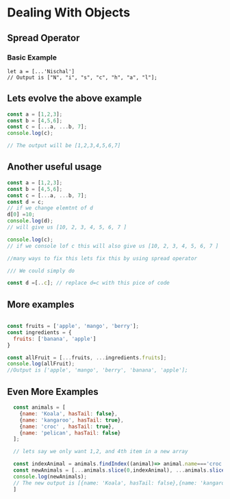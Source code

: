# Dealing With Objects

## Spread Operator

### Basic Example

```javscript
let a = [...'Nischal']
// Output is ["N", "i", "s", "c", "h", "a", "l"];
```

## Lets evolve the above example

```javascript
const a = [1,2,3];
const b = [4,5,6];
const c = [...a, ...b, 7];
console.log(c);

// The output will be [1,2,3,4,5,6,7]
```

## Another useful usage

```javascript
const a = [1,2,3];
const b = [4,5,6];
const c = [...a, ...b, 7];
const d = c;
// if we change elemtnt of d
d[0] =10;
console.log(d);
// will give us [10, 2, 3, 4, 5, 6, 7 ]

console.log(c);
// if we console lof c this will also give us [10, 2, 3, 4, 5, 6, 7 ]

//many ways to fix this lets fix this by using spread operator

/// We could simply do

const d =[..c]; // replace d=c with this pice of code

```

## More examples

```javascript

const fruits = ['apple', 'mango', 'berry'];
const ingredients = {
  fruits: ['banana', 'apple']
}

const allFruit = [...fruits, ...ingredients.fruits];
console.log(allFruit);
//Output is ['apple', 'mango', 'berry', 'banana', 'apple'];

```

## Even More Examples 

```javascript
  const animals = [
    {name: 'Koala', hasTail: false},
    {name: 'kangaroo', hasTail: true},
    {name: 'croc' , hasTail: true},
    {name: 'pelican', hasTail: false}
  ];

  // lets say we only want 1,2, and 4th item in a new array

  const indexAnimal = animals.findIndex((animal)=> animal.name==='croc');
  const newAnimals = [...animals.slice(0,indexAnimal), ...animals.slice(indexAnimal+1)];
  console.log(newAnimals);
  // The new output is [{name: 'Koala', hasTail: false},{name: 'kangaroo', hasTail: true},{name: 'pelican', hasTail: false}
  ]

```